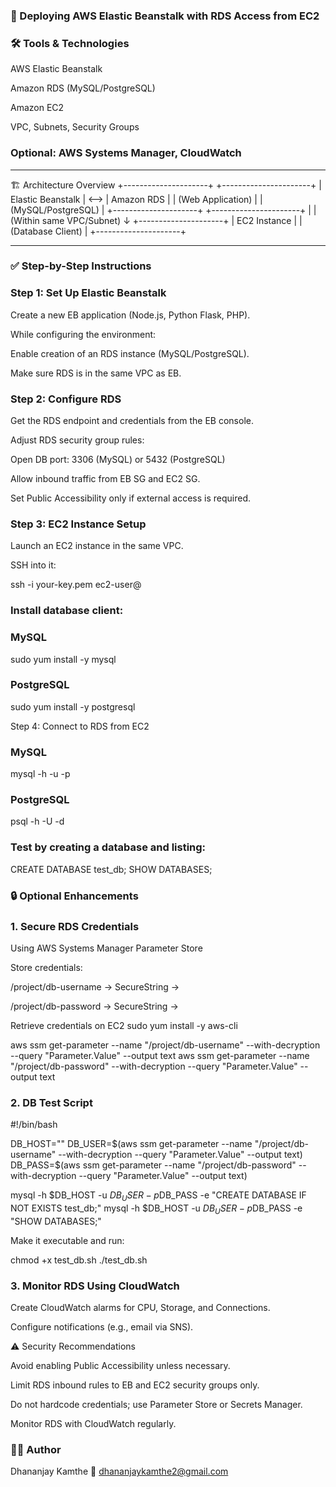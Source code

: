 ### 📘 Deploying AWS Elastic Beanstalk with RDS Access from EC2
### 🛠️ Tools & Technologies

AWS Elastic Beanstalk

Amazon RDS (MySQL/PostgreSQL)

Amazon EC2

VPC, Subnets, Security Groups

### Optional: AWS Systems Manager, CloudWatch

---
🏗 Architecture Overview
+---------------------+        +----------------------+
| Elastic Beanstalk    | <-->  | Amazon RDS           |
| (Web Application)   |        | (MySQL/PostgreSQL)  |
+---------------------+        +----------------------+
           |
           | (Within same VPC/Subnet)
           ↓
+---------------------+
| EC2 Instance        |
| (Database Client)   |
+---------------------+

---
### ✅ Step-by-Step Instructions
### Step 1: Set Up Elastic Beanstalk

Create a new EB application (Node.js, Python Flask, PHP).

While configuring the environment:

Enable creation of an RDS instance (MySQL/PostgreSQL).

Make sure RDS is in the same VPC as EB.

 ### Step 2: Configure RDS

Get the RDS endpoint and credentials from the EB console.

Adjust RDS security group rules:

Open DB port: 3306 (MySQL) or 5432 (PostgreSQL)

Allow inbound traffic from EB SG and EC2 SG.

Set Public Accessibility only if external access is required.

 ### Step 3: EC2 Instance Setup

Launch an EC2 instance in the same VPC.

SSH into it:

ssh -i your-key.pem ec2-user@<EC2-Public-IP>


### Install database client:

### MySQL
sudo yum install -y mysql

### PostgreSQL
sudo yum install -y postgresql

Step 4: Connect to RDS from EC2
### MySQL
mysql -h <RDS-endpoint> -u <db-user> -p

### PostgreSQL
psql -h <RDS-endpoint> -U <db-user> -d <db-name>


### Test by creating a database and listing:

CREATE DATABASE test_db;
SHOW DATABASES;

### 🔒 Optional Enhancements
### 1. Secure RDS Credentials
Using AWS Systems Manager Parameter Store

Store credentials:

/project/db-username → SecureString → <db-username>

/project/db-password → SecureString → <db-password>

Retrieve credentials on EC2
sudo yum install -y aws-cli

aws ssm get-parameter --name "/project/db-username" --with-decryption --query "Parameter.Value" --output text
aws ssm get-parameter --name "/project/db-password" --with-decryption --query "Parameter.Value" --output text

### 2. DB Test Script
#!/bin/bash

DB_HOST="<RDS-endpoint>"
DB_USER=$(aws ssm get-parameter --name "/project/db-username" --with-decryption --query "Parameter.Value" --output text)
DB_PASS=$(aws ssm get-parameter --name "/project/db-password" --with-decryption --query "Parameter.Value" --output text)

mysql -h $DB_HOST -u $DB_USER -p$DB_PASS -e "CREATE DATABASE IF NOT EXISTS test_db;"
mysql -h $DB_HOST -u $DB_USER -p$DB_PASS -e "SHOW DATABASES;"


Make it executable and run:

chmod +x test_db.sh
./test_db.sh

### 3. Monitor RDS Using CloudWatch

Create CloudWatch alarms for CPU, Storage, and Connections.

Configure notifications (e.g., email via SNS).

⚠️ Security Recommendations

Avoid enabling Public Accessibility unless necessary.

Limit RDS inbound rules to EB and EC2 security groups only.

Do not hardcode credentials; use Parameter Store or Secrets Manager.

Monitor RDS with CloudWatch regularly.

### 👨‍💻 Author

Dhananjay Kamthe
📧 dhananjaykamthe2@gmail.com
